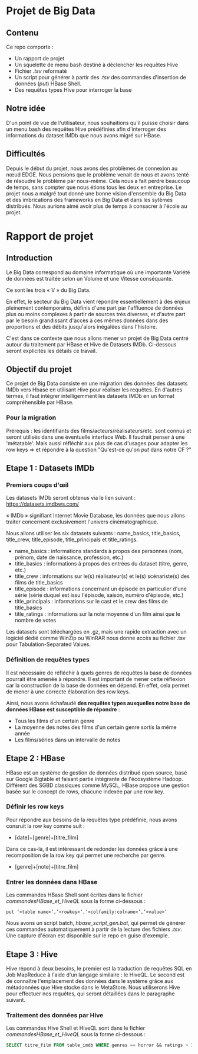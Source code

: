 # Projet de Big Data
## Contenu
Ce repo comporte :
- Un rapport de projet
- Un squelette de menu bash destiné à déclencher les requêtes Hive
- Fichier *.tsv* reformaté
- Un script pour générer à partir des *.tsv* des commandes d'insertion de données (_put_) HBase Shell.
- Des requêtes types Hive pour interroger la base

## Notre idée
D'un point de vue de l'utilisateur, nous souhaitions qu'il puisse choisir dans un menu bash des requêtes Hive prédéfinies afin d'interroger des informations du dataset IMDb que nous avons migré sur HBase.

## Difficultés
Depuis le début du projet, nous avons des problèmes de connexion au nœud EDGE. 
Nous pensions que le problème venait de nous et avons tenté de résoudre le problème par nous-même. 
Cela nous a fait perdre beaucoup de temps, sans compter que nous étions tous les deux en entreprise.
Le projet nous a malgré tout donné une bonne vision d'ensemble du Big Data et des imbrications des frameworks en Big Data et dans les sytèmes distribués.
Nous aurions aimé avoir plus de temps à consacrer à l'école au projet.

# Rapport de projet
## Introduction
Le Big Data correspond au domaine informatique où une importante Variété de données est traitée selon un Volume et une Vitesse conséquante.

Ce sont les trois « V » du Big Data.

En effet, le secteur du Big Data vient répondre essentiellement à des enjeux pleinement contemporains, définis d'une part par l'affluence de données plus ou moins complexes à partir de sources très diverses, et d'autre part par le besoin grandissant d'accès à ces mêmes données dans des proportions et des débits jusqu'alors inégalées dans l'histoire.

C'est dans ce contexte que nous allons mener un projet de Big Data centré autour du traitement par HBase et Hive de Datasets IMDb. Ci-dessous seront explicités les détails ce travail.

## Objectif du projet
Ce projet de Big Data consiste en une migration des données des datasets IMDb vers Hbase en utilisant Hive pour réaliser les requêtes. En d'autres termes, il faut intégrer intelligemment les datasets IMDb en un format compréhensible par HBase.

### Pour la migration
Prérequis : les identifiants des films/acteurs/réalisateurs/etc. sont connus et seront utilisés dans une éventuelle interface Web.
Il faudrait penser à une 'métatable'. 
Mais aussi réfléchir aux plus de cas d'usages pour adapter les row keys => et répondre à la question "Qu'est-ce qu'on _put_ dans notre CF ?"

## Etape 1 : Datasets IMDb
### Premiers coups d'œil
Les datasets IMDb seront obtenus via le lien suivant : https://datasets.imdbws.com/

« IMDb » signifiant Internet Movie Database, les données que nous allons traiter concernent exclusivement l'univers cinématographique.

Nous allons utiliser les six datasets suivants : name_basics, title_basics, title_crew, title_episode, title_principals et title_ratings.

- name_basics : informations standards à propos des personnes (nom, prénom, date de naissance, profession, etc.)
- title_basics : informations à propos des entrées du dataset (titre, genre, etc.)
- title_crew : informations sur le(s) réalisateur(s) et le(s) scénariste(s) des films de title_basics
- title_episode : informations concernant un épisode en particulier d'une série (série duquel est issu l'épisode, saison, numéro d'épisode, etc.)
- title_principals : informations sur le cast et le crew des films de title_basics
- title_ratings : informations sur la note moyenne d'un film ainsi que le nombre de votes

Les datasets sont téléchargées en .gz, mais une rapide extraction avec un logiciel dédié comme WinZip ou WinRAR nous donne accès au fichier .tsv pour Tabulation-Separated Values.

### Définition de requêtes types
Il est nécessaire de réfléchir à quels genres de requêtes la base de données pourrait être amenée à répondre. Il est important de mener cette réflexion car la construction de la base de données en dépend. En effet, cela permet de mener à une correcte élaboration des row keys.

Ainsi, nous avons échafaudé **des requêtes types auxquelles notre base de données HBase est susceptible de répondre** :
- Tous les films d'un certain genre
- La moyenne des notes des films d'un certain genre sortis la même année
- Les films/séries dans un intervalle de notes

## Etape 2 : HBase
HBase est un système de gestion de données distribué open source, basé sur Google Bigtable et faisant partie intégrante de l'écosystème Hadoop. Différent des SGBD classiques comme MySQL, HBase propose une gestion basée sur le concept de rows, chacune indexée par une row key.

### Définir les row keys
Pour répondre aux besoins de la requêtes type prédéfinie, nous avons consruit la row key comme suit :
- [date]+[genre]+[titre_film]

Dans ce cas-là, il est intéressant de redonder les données grâce à une recomposition de la row key qui permet une recherche par genre.
- [genre]+[note]+[titre_film]

### Entrer les données dans HBase
Les commandes HBase Shell sont écrites dans le fichier *commandesHBase_et_HiveQL* sous la forme ci-dessous :
```
put ’<table name>’,’<rowkey>’,’<colfamily:colname>’,’<value>’
```
Nous avons un script batch, *hbase_script_gen.bat*, qui permet de générer ces commandes automatiquement à partir de la lecture des fichiers *.tsv*. Une capture d'écran est disponible sur le repo en guise d'exemple.

## Etape 3 : Hive
Hive répond à deux besoins, le premier est la traduction de requêtes SQL en Job MapReduce à l'aide d'un langage similaire : le HiveQL.
Le second est de connaître l'emplacement des données dans le système grâce aux métadonnées que Hive stocke dans le MetaStore.
Nous utiliserons Hive pour effectuer nos requêtes, qui seront détaillées dans le paragraphe suivant.

### Traitement des données par Hive
Les commandes Hive Shell et HiveQL sont dans le fichier *commandesHBase_et_HiveQL* sous la forme ci-dessous :
```SQL
SELECT titre_film FROM table_imdb WHERE genres == horror && ratings > 3
```
